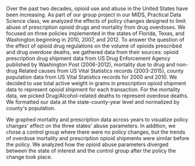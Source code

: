 Over the past two decades, opioid use and abuse in the United States have been increasing. As part of our group project in our MIDS, Practical Data Science class, we analyzed the effects of policy changes designed to limit abuse of prescription opioid drugs and mortality from drug overdoses. 
We focused on three policies implemented in the states of Florida, Texas, and Washington beginning in 2010, 2007, and 2012. To answer the question 
of the effect of opioid drug regulations on the volume of opioids prescribed and drug overdose deaths, we gathered data from their sources:
opioid prescription drug shipment data from US Drug Enforcement Agency published by Washington Post (2006-2012), mortality due to drug and non-drug
Related causes from US Vital Statistics records (2003-2015), county population data from US Vital Statistics records for 2000 and 2010. We decided to use total active weight in grams in prescription opioid shipment data to represent opioid shipment for each transaction. For the mortality data, 
we picked Drug/Alcohol-related deaths to represent overdose deaths. We formatted our data at the state-county-year level and normalized by county's population.
	 
We graphed mortality and prescription data across years to visualize policy changes' effect on the three states' abuse parameters. 
In addition, we chose a control group where there were no policy changes, but the trends of overdose mortality and prescription opioid shipments were similar before the policy. We analyzed how the opioid abuse parameters diverged between the state of interest and the control group after the policy 
the change took place. 
